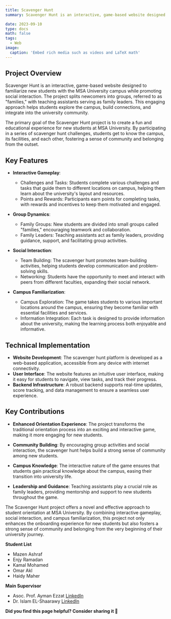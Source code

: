 ```yaml
---
title: Scavenger Hunt
summary: Scavenger Hunt is an interactive, game-based website designed to familiarize new students with the MSA University campus while promoting social interaction.

date: 2023-09-10
type: docs
math: false
tags:
  - Web
image:
  caption: 'Embed rich media such as videos and LaTeX math'
---
```


<!-- Project Description -->
## Project Overview
Scavenger Hunt is an interactive, game-based website designed to familiarize new students with the MSA University campus while promoting social interaction. The project splits newcomers into groups, referred to as "families," with teaching assistants serving as family leaders. This engaging approach helps students explore the campus, build connections, and integrate into the university community.

The primary goal of the Scavenger Hunt project is to create a fun and educational experience for new students at MSA University. By participating in a series of scavenger hunt challenges, students get to know the campus, its facilities, and each other, fostering a sense of community and belonging from the outset.

## Key Features
- **Interactive Gameplay**:
  - Challenges and Tasks: Students complete various challenges and tasks that guide them to different locations on campus, helping them learn about the university's layout and resources.
  - Points and Rewards: Participants earn points for completing tasks, with rewards and incentives to keep them motivated and engaged.
- **Group Dynamics**:
  - Family Groups: New students are divided into small groups called "families," encouraging teamwork and collaboration.
  - Family Leaders: Teaching assistants act as family leaders, providing guidance, support, and facilitating group activities.

- **Social Interaction**:
  - Team Building: The scavenger hunt promotes team-building activities, helping students develop communication and problem-solving skills.
  - Networking: Students have the opportunity to meet and interact with peers from different faculties, expanding their social network.

- **Campus Familiarization**:
  - Campus Exploration: The game takes students to various important locations around the campus, ensuring they become familiar with essential facilities and services.
  - Information Integration: Each task is designed to provide information about the university, making the learning process both enjoyable and informative.

## Technical Implementation
- **Website Development**: The scavenger hunt platform is developed as a web-based application, accessible from any device with internet connectivity.
- **User Interface**: The website features an intuitive user interface, making it easy for students to navigate, view tasks, and track their progress.
- **Backend Infrastructure**: A robust backend supports real-time updates, score tracking, and data management to ensure a seamless user experience.

## Key Contributions
- **Enhanced Orientation Experience**: The project transforms the traditional orientation process into an exciting and interactive game, making it more engaging for new students.

- **Community Building**: By encouraging group activities and social interaction, the scavenger hunt helps build a strong sense of community among new students.

- **Campus Knowledge**: The interactive nature of the game ensures that students gain practical knowledge about the campus, easing their transition into university life.

- **Leadership and Guidance**: Teaching assistants play a crucial role as family leaders, providing mentorship and support to new students throughout the game.

The Scavenger Hunt project offers a novel and effective approach to student orientation at MSA University. By combining interactive gameplay, social interaction, and campus familiarization, this project not only enhances the onboarding experience for new students but also fosters a strong sense of community and belonging from the very beginning of their university journey.







**Student List**
- Mazen Ashraf
- Enjy Ramadan
- Kamal Mohamed
- Omar Akl
- Haidy Maher

**Main Supervisor**
- Asoc. Prof. Ayman Ezzat [LinkedIn](https://www.linkedin.com/in/ayman4/)
- Dr. Islam EL-Shaarawy [LinkedIn](https://www.linkedin.com/in/islamelshaarawy/?locale=ar_AE)

**Did you find this page helpful? Consider sharing it 🙌**
